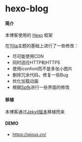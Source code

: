 hexo-blog
================

#### 简介

本博客使用的 [Hexo](https://hexo.io) 框架

在[Yilia](https://github.com/litten/hexo-theme-yilia)主题的基础上进行了一些修改：
* 尽可能使用CDN
* 同时适应HTTP和HTTPS
* 使用iconfont而不是多张小图片
* 删除冗余代码，修复一些Bug
* 优化加载动画
* 根据[Spfk](https://github.com/luuman/hexo-theme-spfk)进行一些界面的修改

#### 移植

本博客通过[Jekyll版本](https://github.com/qious/jekyll-blog)移植而来

#### DEMO

* https://qious.cn/